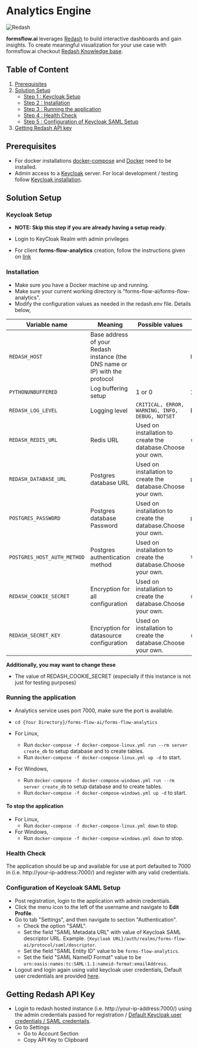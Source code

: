 # Analytics Engine

![Redash](https://img.shields.io/badge/Redash-8.0.0%2Bb(latest)-blue)

**formsflow.ai** leverages [Redash](https://github.com/getredash/redash) to build interactive
dashboards and gain insights. To create meaningful visualization for
your use case with formsflow.ai checkout [Redash Knowledge base](https://redash.io/help/).

## Table of Content
1. [Prerequisites](#prerequisites)
2. [Solution Setup](#solution-setup)
   * [Step 1 : Keycloak Setup](#keycloak-setup)
   * [Step 2 : Installation](#installation)
   * [Step 3 : Running the application](#running-the-application)
   * [Step 4 : Health Check](#health-check)
   * [Step 5 : Configuration of Keycloak SAML Setup](#configuration-of-keycloak-saml-setup)
3. [Getting Redash API key](#getting-redash-api-key)

## Prerequisites

* For docker installations [docker-compose](https://docker.com) and [Docker](https://docker.com) need to be installed.
* Admin access to a [Keycloak](https://www.keycloak.org/) server. For local development / testing follow [Keycloak installation](../forms-flow-idm/keycloak).

## Solution Setup

### Keycloak Setup

* **NOTE: Skip this step if you are already having a setup ready.**

* Login to KeyCloak Realm with admin privileges  
* For client **forms-flow-analytics** creation, follow the instructions given on [link](../forms-flow-idm/keycloak/README.md#create-keycloak-setup-for-formsflow-analytics) 


### Installation

   * Make sure you have a Docker machine up and running.
   * Make sure your current working directory is "forms-flow-ai/forms-flow-analytics".
   * Modify the configuration values as needed in the redash.env file. Details below,

Variable name | Meaning | Possible values | Default value |
--- | --- | --- | ---
`REDASH_HOST`| Base address of your Redash instance (the DNS name or IP) with the protocol | | http://your-ip-address:7000
`PYTHONUNBUFFERED`|Log buffering setup|1 or 0 | 1
`REDASH_LOG_LEVEL`|Logging level|`CRITICAL, ERROR, WARNING, INFO, DEBUG, NOTSET` | ERROR
`REDASH_REDIS_URL`|Redis URL|Used on installation to create the database.Choose your own.|`redis://redis:6379/0`
`REDASH_DATABASE_URL`|Postgres database URL|Used on installation to create the database.Choose your own.|`postgresql://postgres@postgres/postgres`
`POSTGRES_PASSWORD`|Postgres database Password|Used on installation to create the database.Choose your own.|`postgres`
`POSTGRES_HOST_AUTH_METHOD`|Postgres authentication method|Used on installation to create the database.Choose your own.|`trust`
`REDASH_COOKIE_SECRET`|Encryption for all configuration|Used on installation to create the database.Choose your own.|`redash-selfhosted`
`REDASH_SECRET_KEY`|Encryption for datasource configuration|Used on installation to create the database.Choose your own.|`redash-selfhosted`
  
  **Additionally, you may want to change these**  
   * The value of REDASH_COOKIE_SECRET (especially if this instance is not just for testing purposes)
 
### Running the application

* Analytics service uses port 7000, make sure the port is available.
* `cd {Your Directory}/forms-flow-ai/forms-flow-analytics`

* For Linux,
  * Run `docker-compose -f docker-compose-linux.yml run --rm server create_db` to setup database and to create tables.
  * Run `docker-compose -f docker-compose-linux.yml up -d` to start.
* For Windows,
  * Run `docker-compose -f docker-compose-windows.yml run --rm server create_db` to setup database and to create tables.
  * Run `docker-compose -f docker-compose-windows.yml up -d` to start.

#### To stop the application
* For Linux,
  * Run `docker-compose -f docker-compose-linux.yml down` to stop.
* For Windows,
  * Run `docker-compose -f docker-compose-windows.yml down` to stop.

### Health Check

   The application should be up and available for use at port defaulted to 7000 in  (i.e. http://your-ip-address:7000/)
    and register with any valid credentials.
    
### Configuration of Keycloak SAML Setup
    
   * Post registration, login to the application with admin credentials.
   * Click the menu icon to the left of the username and navigate to **Edit Profile**.
   * Go to tab "Settings", and then navigate to section "Authentication".
        * Check the option "SAML".
        * Set the field "SAML Metadata URL" with value of Keycloak SAML descriptor URL. Example. `{Keycloak URL}/auth/realms/forms-flow-ai/protocol/saml/descriptor`.
        * Set the field "SAML Entity ID" value to be `forms-flow-analytics`.
        * Set the field "SAML NameID Format" value to be `urn:oasis:names:tc:SAML:1.1:nameid-format:emailAddress`.
   * Logout and login again using valid keycloak user credentials, Default user credentials are provided [here](../forms-flow-idm/keycloak/README.md#health-check).
 
 ## Getting Redash API Key
 
 * Login to redash hosted instance  (i.e. http://your-ip-address:7000/) using the admin credentials passed for registration / [Default Keycloak user credentials / SAML credentails](../forms-flow-idm/keycloak/README.md#health-check).
 * Go to Settings
      * Go to Account Section
      * Copy API Key to Clipboard
 
